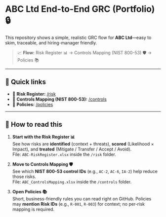 # ABC Ltd End-to-End GRC (Portfolio) 🔒

This repository shows a simple, realistic GRC flow for **ABC Ltd**—easy to skim, traceable, and hiring-manager friendly.

> 📈 **Flow:** Risk Register 📊 → Controls Mapping (NIST 800-53) 🛡️ → Policies 📚

---

## 🔗 Quick links
- 📂 **Risk Register:** [/risk](./risk)
- 📂 **Controls Mapping (NIST 800-53):** [/controls](./risk/controls)
- 📂 **Policies:** [/policies](./controls/policies)

---

## 🧭 How to read this
1) **Start with the Risk Register 📊**  
   See how risks are **identified** (context + threats), **scored** (Likelihood × Impact), and **treated** (Mitigate / Transfer / Accept / Avoid).  
   File: `ABC-RiskRegister.xlsx` inside the `/risk` folder.

2) **Move to Controls Mapping 🛡️**  
   See which **NIST 800-53 control IDs** (e.g., `AC-2`, `AC-6`, `IA-2`) help reduce those risks.  
   File: `ABC_ControlsMapping.xlsx` inside the `/controls` folder.

3) **Open Policies 📚**  
   Short, business-friendly rules you can read right on GitHub. Policies may **mention Risk IDs** (e.g., `R-001`, `R-003`) for context; no per-risk mapping is required.
